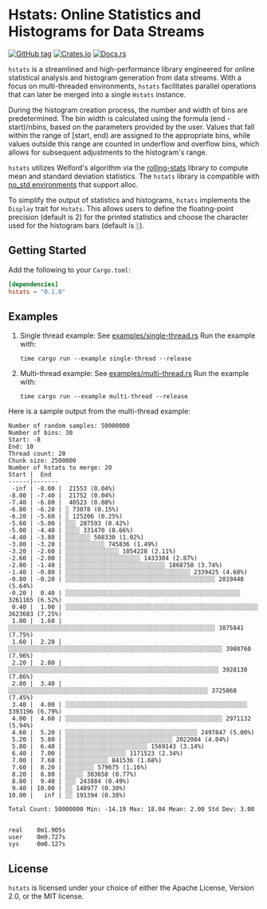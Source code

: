 # Hstats: Online Statistics and Histograms for Data Streams

[![GitHub tag](https://img.shields.io/github/checks-status/antimora/hstats/main.svg)](https://github.com/antimora/hstats)
[![Crates.io](https://img.shields.io/crates/v/hstats.svg)](https://crates.io/crates/hstats)
[![Docs.rs](https://docs.rs/hstats/badge.svg)](https://docs.rs/hstats)

`hstats` is a streamlined and high-performance library engineered for online statistical analysis
and histogram generation from data streams. With a focus on multi-threaded environments, `hstats`
facilitates parallel operations that can later be merged into a single `Hstats` instance.

During the histogram creation process, the number and width of bins are predetermined. The bin width
is calculated using the formula (end - start)/nbins, based on the parameters provided by the user.
Values that fall within the range of [start, end) are assigned to the appropriate bins, while values
outside this range are counted in underflow and overflow bins, which allows for subsequent
adjustments to the histogram's range.

`hstats` utilizes Welford's algorithm via the
[rolling-stats](https://github.com/ryankurte/rust-rolling-stats) library to compute mean and
standard deviation statistics. The `hstats` library is compatible with
[no_std environments](https://docs.rust-embedded.org/book/intro/no-std.html) that support alloc.

To simplify the output of statistics and histograms, `hstats` implements the `Display` trait for
`Hstats`. This allows users to define the floating-point precision (default is 2) for the printed
statistics and choose the character used for the histogram bars (default is `░`).

## Getting Started

Add the following to your `Cargo.toml`:

```toml
[dependencies]
hstats = "0.1.0"
```

## Examples

1. Single thread example: See [examples/single-thread.rs](examples/single-thread.rs) Run the example
   with:
   ```shell
   time cargo run --example single-thread --release
   ```
2. Multi-thread example: See [examples/multi-thread.rs](examples/multi-thread.rs) Run the example
   with:
   ```shell
   time cargo run --example multi-thread --release
   ```

Here is a sample output from the multi-thread example:

```
Number of random samples: 50000000
Number of bins: 30
Start: -8
End: 10
Thread count: 20
Chunk size: 2500000
Number of hstats to merge: 20
Start |  End
------|-------
 -inf | -8.00 |  21553 (0.04%)
-8.00 | -7.40 |  21752 (0.04%)
-7.40 | -6.80 |  40523 (0.08%)
-6.80 | -6.20 | ░ 73078 (0.15%)
-6.20 | -5.60 | ░ 125206 (0.25%)
-5.60 | -5.00 | ░░░ 207593 (0.42%)
-5.00 | -4.40 | ░░░░ 331470 (0.66%)
-4.40 | -3.80 | ░░░░░░░ 508330 (1.02%)
-3.80 | -3.20 | ░░░░░░░░░░░ 745836 (1.49%)
-3.20 | -2.60 | ░░░░░░░░░░░░░░░ 1054228 (2.11%)
-2.60 | -2.00 | ░░░░░░░░░░░░░░░░░░░░░ 1433304 (2.87%)
-2.00 | -1.40 | ░░░░░░░░░░░░░░░░░░░░░░░░░░░░ 1868758 (3.74%)
-1.40 | -0.80 | ░░░░░░░░░░░░░░░░░░░░░░░░░░░░░░░░░░░ 2339425 (4.68%)
-0.80 | -0.20 | ░░░░░░░░░░░░░░░░░░░░░░░░░░░░░░░░░░░░░░░░░░ 2819448 (5.64%)
-0.20 |  0.40 | ░░░░░░░░░░░░░░░░░░░░░░░░░░░░░░░░░░░░░░░░░░░░░░░░░ 3261165 (6.52%)
 0.40 |  1.00 | ░░░░░░░░░░░░░░░░░░░░░░░░░░░░░░░░░░░░░░░░░░░░░░░░░░░░░░ 3623683 (7.25%)
 1.00 |  1.60 | ░░░░░░░░░░░░░░░░░░░░░░░░░░░░░░░░░░░░░░░░░░░░░░░░░░░░░░░░░░ 3875841 (7.75%)
 1.60 |  2.20 | ░░░░░░░░░░░░░░░░░░░░░░░░░░░░░░░░░░░░░░░░░░░░░░░░░░░░░░░░░░░░ 3980760 (7.96%)
 2.20 |  2.80 | ░░░░░░░░░░░░░░░░░░░░░░░░░░░░░░░░░░░░░░░░░░░░░░░░░░░░░░░░░░░ 3928130 (7.86%)
 2.80 |  3.40 | ░░░░░░░░░░░░░░░░░░░░░░░░░░░░░░░░░░░░░░░░░░░░░░░░░░░░░░░░ 3725868 (7.45%)
 3.40 |  4.00 | ░░░░░░░░░░░░░░░░░░░░░░░░░░░░░░░░░░░░░░░░░░░░░░░░░░░ 3393196 (6.79%)
 4.00 |  4.60 | ░░░░░░░░░░░░░░░░░░░░░░░░░░░░░░░░░░░░░░░░░░░░ 2971132 (5.94%)
 4.60 |  5.20 | ░░░░░░░░░░░░░░░░░░░░░░░░░░░░░░░░░░░░░ 2497847 (5.00%)
 5.20 |  5.80 | ░░░░░░░░░░░░░░░░░░░░░░░░░░░░░░ 2022084 (4.04%)
 5.80 |  6.40 | ░░░░░░░░░░░░░░░░░░░░░░░ 1569143 (3.14%)
 6.40 |  7.00 | ░░░░░░░░░░░░░░░░░ 1171523 (2.34%)
 7.00 |  7.60 | ░░░░░░░░░░░░ 841536 (1.68%)
 7.60 |  8.20 | ░░░░░░░░ 579675 (1.16%)
 8.20 |  8.80 | ░░░░░ 383658 (0.77%)
 8.80 |  9.40 | ░░░ 243884 (0.49%)
 9.40 | 10.00 | ░░ 148977 (0.30%)
10.00 |   inf | ░░ 191394 (0.38%)

Total Count: 50000000 Min: -14.19 Max: 18.04 Mean: 2.00 Std Dev: 3.00


real    0m1.905s
user    0m9.727s
sys     0m0.127s
```

## License

`hstats` is licensed under your choice of either the Apache License, Version 2.0, or the MIT
license.
